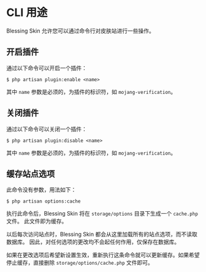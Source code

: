 # CLI 用途

Blessing Skin 允许您可以通过命令行对皮肤站进行一些操作。

## 开启插件

通过以下命令可以开启一个插件：

```
$ php artisan plugin:enable <name>
```

其中 `name` 参数是必须的，为插件的标识符，如 `mojang-verification`。

## 关闭插件

通过以下命令可以关闭一个插件：

```
$ php artisan plugin:disable <name>
```

其中 `name` 参数是必须的，为插件的标识符，如 `mojang-verification`。

## 缓存站点选项

此命令没有参数，用法如下：

```
$ php artisan options:cache
```

执行此命令后，Blessing Skin 将在 `storage/options` 目录下生成一个 `cache.php` 文件。
此文件即为缓存。

以后每次访问站点时，Blessing Skin 都会从这里加载所有的站点选项，而不读取数据库。
因此，对任何选项的更改均不会起任何作用，仅保存在数据库。

如果在更改选项后希望新设置生效，重新执行这条命令就可以更新缓存。如果希望停止缓存，直接删除 `storage/options/cache.php` 文件即可。
